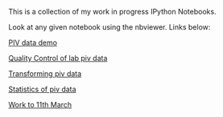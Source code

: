 This is a collection of my work in progress IPython Notebooks.

Look at any given notebook using the nbviewer. Links below:

[PIV data demo](http://nbviewer.ipython.org/github/aaren/notebooks/blob/master/piv_data_demo.ipynb)

[Quality Control of lab piv data](http://nbviewer.ipython.org/github/aaren/notebooks/blob/master/piv_data_qc.ipynb)

[Transforming piv data](http://nbviewer.ipython.org/github/aaren/notebooks/blob/master/piv_data_transform.ipynb)

[Statistics of piv data](http://nbviewer.ipython.org/github/aaren/notebooks/blob/master/piv_data_pdf.ipynb)

[Work to 11th March](http://nbviewer.ipython.org/github/aaren/notebooks/blob/master/work_20140310.ipynb)
